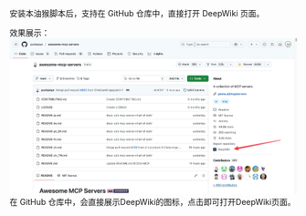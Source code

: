 安装本油猴脚本后，支持在 GitHub 仓库中，直接打开 DeepWiki 页面。

效果展示：
![](https://raw.githubusercontent.com/askfanxiaojun/img/master/images/2025/04/29/CleanShot%202025-04-29%20at%2016.07.05-2x.jpg)
在 GitHub 仓库中，会直接展示DeepWiki的图标，点击即可打开DeepWiki页面。

